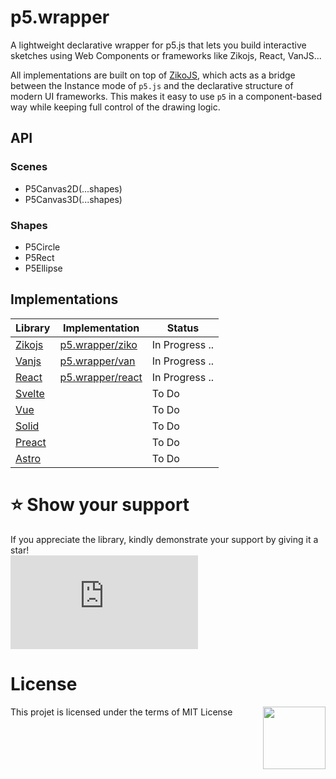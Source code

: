 # p5.wrapper
A lightweight declarative wrapper for p5.js that lets you build interactive sketches using Web Components or frameworks like Zikojs, React, VanJS...

All implementations are built on top of [ZikoJS](https://github.com/zaknafein99/zikojs), which acts as a bridge between the Instance mode of `p5.js` and the declarative structure of modern UI frameworks. 
This makes it easy to use `p5` in a component-based way while keeping full control of the drawing logic.


## API 
### Scenes
 - P5Canvas2D(...shapes)
 - P5Canvas3D(...shapes)
### Shapes 
 - P5Circle 
 - P5Rect 
 - P5Ellipse

## Implementations 
|Library|Implementation|Status|
|-|-|-|
|[Zikojs]()|[p5.wrapper/ziko](wrappers/ziko/readme.md)| In Progress ..
|[Vanjs]()|[p5.wrapper/van](wrappers/van/readme.md)| In Progress ..
|[React]()|[p5.wrapper/react](wrapper/react/readme.me)| In Progress ..
|[Svelte]()|| To Do 
|[Vue]()|| To Do
|[Solid]()|| To Do 
|[Preact]()|| To Do 
|[Astro]()|| To Do 

# ⭐️ Show your support <a name="support"></a>

If you appreciate the library, kindly demonstrate your support by giving it a star!<br>
[![Star](https://img.shields.io/github/stars/zakarialaoui10/ziko.js?style=social)](https://github.com/zakarialaoui10/ziko.js)
<!--## Financial support-->
# License 
This projet is licensed under the terms of MIT License 
<img src="https://img.shields.io/github/license/zakarialaoui10/p5.wrapper?color=rgb%2820%2C21%2C169%29" width="100" align="right">